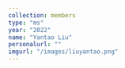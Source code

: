 ```yaml
---
collection: members
type: "ms"
year: "2022"
name: "Yantao Liu"
personalurl: ""
imgurl: "/images/liuyantao.png"
---
```

